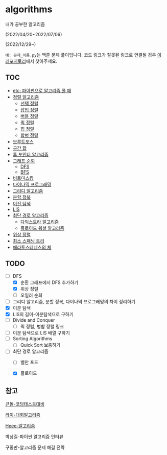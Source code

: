 # algorithms
내가 공부한 알고리즘

(2022/04/20~2022/07/06)

(2022/12/29~)

`예: 문제_이름.py`는 백준 문제 풀이입니다. 코드 링크가 잘못된 링크로 연결될 경우 [이 레포지토리](https://github.com/leegwae/problem-solving)에서 찾아주세요. 

## TOC

- [etc: 파이썬으로 알고리즘 풀 때](https://github.com/leegwae/algorithms/blob/main/etc.md)
- [정렬 알고리즘](https://github.com/leegwae/algorithms/blob/main/Sorting%20Algorithms.md)
  - [선택 정렬](https://github.com/leegwae/algorithms/blob/main/Selection%20Sort.md)
  - [삽입 정렬](https://github.com/leegwae/algorithms/blob/main/Insertion%20Sort.md)
  - [버블 정렬](https://github.com/leegwae/algorithms/blob/main/Bubble%20Sort.md)
  - [퀵 정렬](https://github.com/leegwae/algorithms/blob/main/Quick%20Sort.md)
  - [힙 정렬](https://github.com/leegwae/algorithms/blob/main/Heap%20Sort.md)
  - [합병 정렬](https://github.com/leegwae/algorithms/blob/main/Merge%20Sort.md)
- [브루트포스](https://github.com/leegwae/algorithms/blob/main/Brute-force%20Search.md)
- [구간 합](https://github.com/leegwae/algorithms/blob/main/Prefix%20Sum.md)
- [투 포인터 알고리즘](https://github.com/leegwae/algorithms/blob/main/Two%20Pointer%20Algorithm.md)
- [그래프 순회](https://github.com/leegwae/algorithms/blob/main/Graph%20Traversals.md)
  - [DFS](https://github.com/leegwae/algorithms/blob/main/DFS.md)
  - [BFS](https://github.com/leegwae/algorithms/blob/main/BFS.md)
- [비트마스킹](https://github.com/leegwae/algorithms/blob/main/Bit%20Masking.md)
- [다이나믹 프로그래밍](https://github.com/leegwae/algorithms/blob/main/Dynamic%20Programming.md)
- [그리디 알고리즘](https://github.com/leegwae/algorithms/blob/main/Greedy%20Algorithm.md)
- [분할 정복](https://github.com/leegwae/algorithms/blob/main/Divide%20and%20Conquer.md)
- [이진 탐색](https://github.com/leegwae/algorithms/blob/main/Binary%20Search.md)
- [LIS](https://github.com/leegwae/algorithms/blob/main/LIS.md)
- [최단 경로 알고리즘](https://github.com/leegwae/algorithms/blob/main/Shortest%20Path%20Algorithms.md)
  - [다익스트라 알고리즘](https://github.com/leegwae/algorithms/blob/main/Dijkstra%20Algorithm.md)
  - [플로이드 워셜 알고리즘](https://github.com/leegwae/algorithms/blob/main/Floyd-Warshall%20Algorithm.md)
- [위상 정렬](https://github.com/leegwae/algorithms/blob/main/Topological%20Sorting.md)
- [최소 스패닝 트리](https://github.com/leegwae/algorithms/blob/main/Minimum%20Spanning%20Tree.md)
- [에라토스테네스의 체](https://github.com/leegwae/algorithms/blob/main/Sieve%20of%20Eratosthenes.md)



## TODO

- [ ] DFS
  - [x] 순환 그래프에서 DFS 추가하기
  - [x] 위상 정렬
  - [ ] 오일러 순회
- [ ] 그리디 알고리즘, 분할 정복, 다이나믹 프로그래밍의 차이 정리하기
- [x] 이분 탐색
- [x] LIS의 길이-이분탐색으로 구하기
- [ ] Divide and Conquer
  - [ ] 퀵 정렬, 병합 정렬 링크
- [ ] 이분 탐색으로 LIS 배열 구하기
- [ ] Sorting Algorithms
  - [ ] Quick Sort 보충하기
- [ ] 최단 경로 알고리즘
  - [ ] 벨만 포드
  - [x] 플로이드





## 참고

[큰돌-코딩테스트대비](https://blog.naver.com/jhc9639/222283814653)

[라이-대회알고리즘](https://blog.naver.com/kks227/220769859177)

[Heee-알고리즘](https://gmlwjd9405.github.io/tags#algorithm)

박상길-파이썬 알고리즘 인터뷰

구종만-알고리즘 문제 해결 전략

